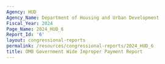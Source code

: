 ```yaml
---
Agency: HUD
Agency_Name: Department of Housing and Urban Development
Fiscal_Year: 2024
Page_Name: 2024_HUD_6
Report_Id: '6'
layout: congressional-reports
permalink: /resources/congressional-reports/2024_HUD_6
title: OMB Government Wide Improper Payment Report
---
```


